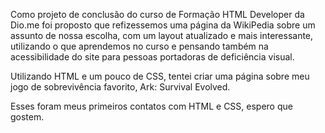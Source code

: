 Como projeto de conclusão do curso de Formação HTML Developer da Dio.me foi proposto que refizessemos uma página da WikiPedia sobre um assunto de nossa escolha, com um layout atualizado e mais interessante, utilizando o que aprendemos no curso e pensando também na acessibilidade do site para pessoas portadoras de deficiência visual.

Utilizando HTML e um pouco de CSS, tentei criar uma página sobre meu jogo de sobrevivência favorito, Ark: Survival Evolved.

Esses foram meus primeiros contatos com HTML e CSS, espero que gostem.
